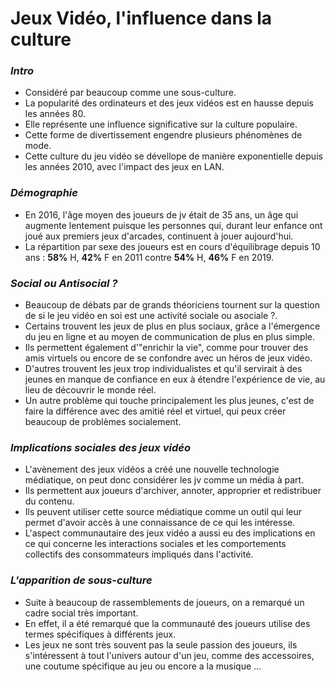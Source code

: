 # Jeux Vidéo, l'influence dans la culture

### **_Intro_**
- Considéré par beaucoup comme une sous-culture. 
- La popularité des ordinateurs et des jeux vidéos est en hausse depuis les années 80.
- Elle représente une influence significative sur la culture populaire. 
- Cette forme de divertissement engendre plusieurs phénomènes de mode. 
- Cette culture du jeu vidéo se dévellope de manière exponentielle depuis les années 2010, avec l'impact des jeux en LAN.

### **_Démographie_**
- En 2016, l'âge moyen des joueurs de jv était de 35 ans, un âge qui augmente lentement puisque les personnes qui, durant leur enfance ont joué aux premiers jeux d'arcades, continuent à jouer aujourd'hui.
- La répartition par sexe des joueurs est en cours d'équilibrage depuis 10 ans : **58%** H, **42%** F en 2011 contre **54%** H, **46%** F en 2019.

### **_Social ou Antisocial ?_**
- Beaucoup de débats par de grands théoriciens tournent sur la question de si le jeu vidéo en soi est une activité sociale ou asociale ?.
- Certains trouvent les jeux de plus en plus sociaux, grâce a l'émergence du jeu en ligne et au moyen de communication de plus en plus simple. 
- Ils permettent également d'"enrichir la vie", comme pour trouver des amis virtuels ou encore de se confondre avec un héros de jeux vidéo.
- D'autres trouvent les jeux trop individualistes et qu'il servirait à des jeunes en manque de confiance en eux à étendre l'expérience de vie, au lieu de découvrir le monde réel.
- Un autre problème qui touche principalement les plus jeunes, c'est de faire la différence avec des amitié réel et virtuel, qui peux créer beaucoup de problèmes socialement.

### **_Implications sociales des jeux vidéo_** 
- L'avènement des jeux vidéos a créé une nouvelle technologie médiatique, on peut donc considérer les jv comme un média à part. 
- Ils permettent aux joueurs d'archiver, annoter, approprier et redistribuer du contenu.
- Ils peuvent utiliser cette source médiatique comme un outil qui leur permet d'avoir accès à une connaissance de ce qui les intéresse.
- L'aspect communautaire des jeux vidéo a aussi eu des implications en ce qui concerne les interactions sociales et les comportements collectifs des consommateurs impliqués dans l'activité.

### **_L'apparition de sous-culture_**
- Suite à beaucoup de rassemblements de joueurs, on a remarqué un cadre social très important.
- En effet, il a été remarqué que la communauté des joueurs utilise des termes spécifiques à différents jeux. 
- Les jeux ne sont très souvent pas la seule passion des joueurs, ils s'intéressent à tout l'univers autour d'un jeu, comme des accessoires, une coutume spécifique au jeu ou encore a la musique ...
